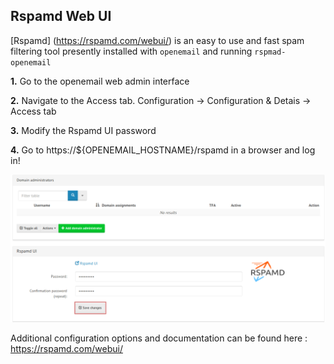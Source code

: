## **Rspamd Web UI**

[Rspamd] (https://rspamd.com/webui/) is an easy to use and fast spam filtering tool presently installed with `openemail` and running `rspmad-openemail`

**1\.**  Go to the openemail web admin interface

**2\.**  Navigate to the Access tab. Configuration -> Configuration & Detais -> Access tab

**3\.**  Modify the Rspamd UI password

**4\.**  Go to https://${OPENEMAIL_HOSTNAME}/rspamd in a browser and log in!

![](images/openemail-rspamd-ui.png)

Additional configuration options and documentation can be found here : https://rspamd.com/webui/
